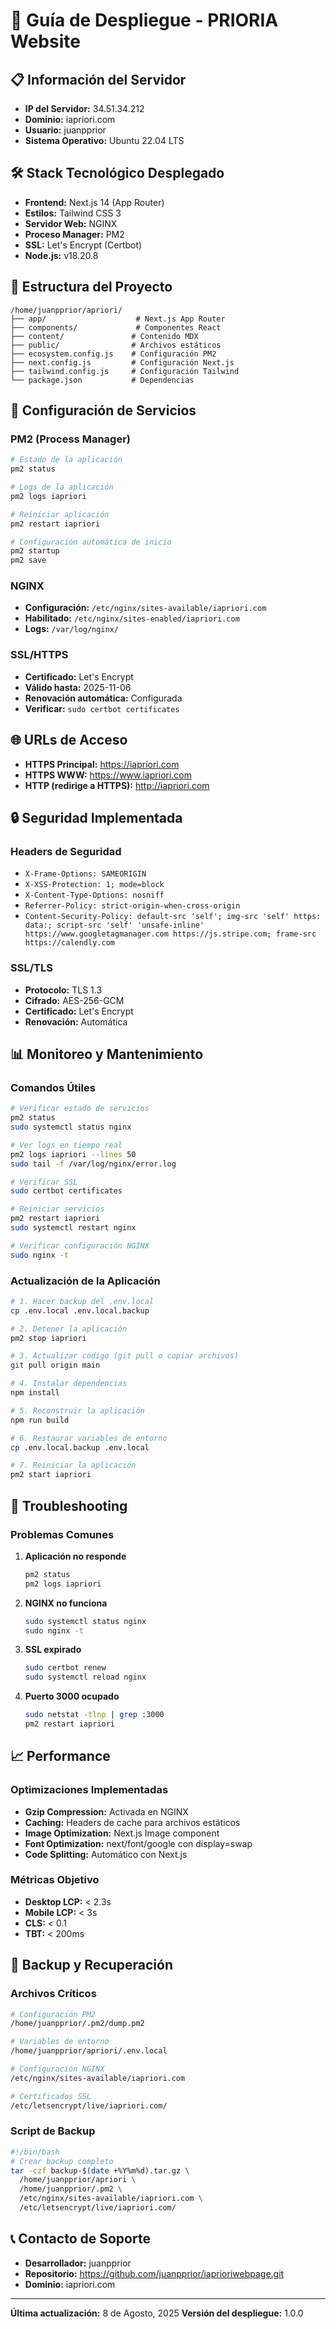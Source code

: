 # 🚀 Guía de Despliegue - PRIORIA Website

## 📋 Información del Servidor

- **IP del Servidor:** 34.51.34.212
- **Dominio:** iapriori.com
- **Usuario:** juanpprior
- **Sistema Operativo:** Ubuntu 22.04 LTS

## 🛠️ Stack Tecnológico Desplegado

- **Frontend:** Next.js 14 (App Router)
- **Estilos:** Tailwind CSS 3
- **Servidor Web:** NGINX
- **Proceso Manager:** PM2
- **SSL:** Let's Encrypt (Certbot)
- **Node.js:** v18.20.8

## 📁 Estructura del Proyecto

```
/home/juanpprior/apriori/
├── app/                    # Next.js App Router
├── components/             # Componentes React
├── content/               # Contenido MDX
├── public/                # Archivos estáticos
├── ecosystem.config.js    # Configuración PM2
├── next.config.js         # Configuración Next.js
├── tailwind.config.js     # Configuración Tailwind
└── package.json           # Dependencias
```

## 🔧 Configuración de Servicios

### PM2 (Process Manager)
```bash
# Estado de la aplicación
pm2 status

# Logs de la aplicación
pm2 logs iapriori

# Reiniciar aplicación
pm2 restart iapriori

# Configuración automática de inicio
pm2 startup
pm2 save
```

### NGINX
- **Configuración:** `/etc/nginx/sites-available/iapriori.com`
- **Habilitado:** `/etc/nginx/sites-enabled/iapriori.com`
- **Logs:** `/var/log/nginx/`

### SSL/HTTPS
- **Certificado:** Let's Encrypt
- **Válido hasta:** 2025-11-06
- **Renovación automática:** Configurada
- **Verificar:** `sudo certbot certificates`

## 🌐 URLs de Acceso

- **HTTPS Principal:** https://iapriori.com
- **HTTPS WWW:** https://www.iapriori.com
- **HTTP (redirige a HTTPS):** http://iapriori.com

## 🔒 Seguridad Implementada

### Headers de Seguridad
- `X-Frame-Options: SAMEORIGIN`
- `X-XSS-Protection: 1; mode=block`
- `X-Content-Type-Options: nosniff`
- `Referrer-Policy: strict-origin-when-cross-origin`
- `Content-Security-Policy: default-src 'self'; img-src 'self' https: data:; script-src 'self' 'unsafe-inline' https://www.googletagmanager.com https://js.stripe.com; frame-src https://calendly.com`

### SSL/TLS
- **Protocolo:** TLS 1.3
- **Cifrado:** AES-256-GCM
- **Certificado:** Let's Encrypt
- **Renovación:** Automática

## 📊 Monitoreo y Mantenimiento

### Comandos Útiles

```bash
# Verificar estado de servicios
pm2 status
sudo systemctl status nginx

# Ver logs en tiempo real
pm2 logs iapriori --lines 50
sudo tail -f /var/log/nginx/error.log

# Verificar SSL
sudo certbot certificates

# Reiniciar servicios
pm2 restart iapriori
sudo systemctl restart nginx

# Verificar configuración NGINX
sudo nginx -t
```

### Actualización de la Aplicación

```bash
# 1. Hacer backup del .env.local
cp .env.local .env.local.backup

# 2. Detener la aplicación
pm2 stop iapriori

# 3. Actualizar código (git pull o copiar archivos)
git pull origin main

# 4. Instalar dependencias
npm install

# 5. Reconstruir la aplicación
npm run build

# 6. Restaurar variables de entorno
cp .env.local.backup .env.local

# 7. Reiniciar la aplicación
pm2 start iapriori
```

## 🚨 Troubleshooting

### Problemas Comunes

1. **Aplicación no responde**
   ```bash
   pm2 status
   pm2 logs iapriori
   ```

2. **NGINX no funciona**
   ```bash
   sudo systemctl status nginx
   sudo nginx -t
   ```

3. **SSL expirado**
   ```bash
   sudo certbot renew
   sudo systemctl reload nginx
   ```

4. **Puerto 3000 ocupado**
   ```bash
   sudo netstat -tlnp | grep :3000
   pm2 restart iapriori
   ```

## 📈 Performance

### Optimizaciones Implementadas

- **Gzip Compression:** Activada en NGINX
- **Caching:** Headers de cache para archivos estáticos
- **Image Optimization:** Next.js Image component
- **Font Optimization:** next/font/google con display=swap
- **Code Splitting:** Automático con Next.js

### Métricas Objetivo

- **Desktop LCP:** < 2.3s
- **Mobile LCP:** < 3s
- **CLS:** < 0.1
- **TBT:** < 200ms

## 🔄 Backup y Recuperación

### Archivos Críticos

```bash
# Configuración PM2
/home/juanpprior/.pm2/dump.pm2

# Variables de entorno
/home/juanpprior/apriori/.env.local

# Configuración NGINX
/etc/nginx/sites-available/iapriori.com

# Certificados SSL
/etc/letsencrypt/live/iapriori.com/
```

### Script de Backup

```bash
#!/bin/bash
# Crear backup completo
tar -czf backup-$(date +%Y%m%d).tar.gz \
  /home/juanpprior/apriori \
  /home/juanpprior/.pm2 \
  /etc/nginx/sites-available/iapriori.com \
  /etc/letsencrypt/live/iapriori.com/
```

## 📞 Contacto de Soporte

- **Desarrollador:** juanpprior
- **Repositorio:** https://github.com/juanpprior/iaprioriwebpage.git
- **Dominio:** iapriori.com

---

**Última actualización:** 8 de Agosto, 2025
**Versión del despliegue:** 1.0.0
